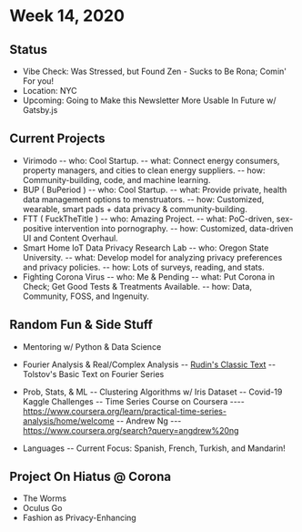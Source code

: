 # Week 14, 2020
## Status
- Vibe Check: Was Stressed, but Found Zen - Sucks to Be Rona; Comin' For you!
- Location: NYC
- Upcoming: Going to Make this Newsletter More Usable In Future w/ Gatsby.js
## Current Projects
- Virimodo
-- who: Cool Startup.
-- what: Connect energy consumers, property managers, and cities to clean energy suppliers.
-- how: Community-building, code, and machine learning.
- BUP ( BuPeriod )
-- who: Cool Startup.
-- what:  Provide private, health data management options to menstruators.
-- how:  Customized, wearable, smart pads + data privacy & community-building.
- FTT ( FuckTheTitle )
-- who:  Amazing Project.
-- what:  PoC-driven, sex-positive intervention into pornography.
-- how:  Customized, data-driven UI and Content Overhaul.
- Smart Home IoT Data Privacy Research Lab
-- who: Oregon State University.
-- what: Develop model for analyzing privacy preferences and privacy policies.
-- how: Lots of surveys, reading, and stats.
- Fighting Corona Virus
-- who: Me & Pending
-- what: Put Corona in Check; Get Good Tests & Treatments Available.
-- how: Data, Community, FOSS, and Ingenuity.
## Random Fun & Side Stuff
- Mentoring w/ Python & Data Science
- Fourier Analysis & Real/Complex Analysis
-- [Rudin's Classic Text](https://www.amazon.com/Real-Complex-Analysis-Higher-Mathematics/dp/0070542341)
-- Tolstov's Basic Text on Fourier Series

- Prob, Stats, & ML
-- Clustering Algorithms w/ Iris Dataset
-- Covid-19 Kaggle Challenges
-- Time Series Course on Coursera
---- https://www.coursera.org/learn/practical-time-series-analysis/home/welcome
-- Andrew Ng
--- https://www.coursera.org/search?query=angdrew%20ng
- Languages
-- Current Focus: Spanish, French, Turkish, and Mandarin!
## Project On Hiatus @ Corona
- The Worms
- Oculus Go
- Fashion as Privacy-Enhancing
